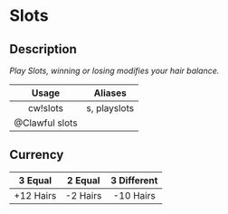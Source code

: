 # Slots

## Description

_Play Slots, winning or losing modifies your hair balance._

| Usage | Aliases |
| :---: | :---: |
| cw!slots | s, playslots |
| @Clawful slots |  |

## Currency

| 3 Equal | 2 Equal | 3 Different |
| :---: | :---: | :---: |
| +12 Hairs | -2 Hairs | -10 Hairs |

